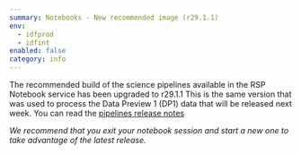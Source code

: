 ```yaml
---
summary: Notebooks - New recommended image (r29.1.1)
env:
  - idfprod
  - idfint
enabled: false
category: info
---
```


The recommended build of the science pipelines available in the RSP Notebook service has been upgraded to r29.1.1
This is the same version that was used to process the Data Preview 1 (DP1) data that will be released next week. 
You can read the [pipelines release notes](https://pipelines.lsst.io/releases/v29_1_0.html)

*We recommend that you exit your notebook session and start a new one to take advantage of the latest release.*
